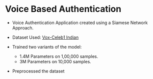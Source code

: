 # Voice Based Authentication
* Voice Authentication Application created using a Siamese Network Approach.
* Dataset Used: [Vox-Celeb1 Indian](https://www.kaggle.com/datasets/gaurav41/voxceleb1-audio-wav-files-for-india-celebrity)
* Trained two variants of the model:
  * 1.4M Parameters on 1,00,000 samples.
  * 3M Parameters on 10,000 samples.

* Preprocessed the dataset 
